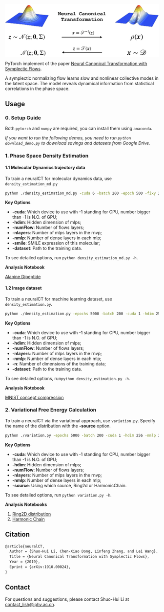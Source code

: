 <div align="center">
<img align="middle" src="etc/concept-1.png" width="700" alt="logo"/>
</div>



PyTorch implement of the paper [Neural Canonical Transformation with Symplectic Flows](https://arxiv.org/abs/1910.00024). 

A symplectic normalizing flow learns slow and nonlinear collective modes in the latent space. The model reveals dynamical information from statistical correlations in the phase space. 

## Usage

### 0. Setup Guide

Both `pytorch` and `numpy` are required, you can install them using  `anaconda`.

*If you want to run the following demos, you need to run `python download_demo.py` to download savings and datasets from Google Drive.*

### 1. Phase Space Density Estimation

#### 1.1 Molecular Dynamics trajectory data

To train a neuralCT for molecular dynamics data, use `density_estimation_md.py`
```bash
python ./density_estimation_md.py -cuda 6 -batch 200 -epoch 500 -fixy 2.3222 -dataset ./database/alanine-dipeptide-3x250ns-heavy-atom-positions.npz
```

**Key Options**

- **-cuda**: Which device to use with -1 standing for CPU, number bigger than -1 is N.O. of GPU;
- **-hdim**: Hidden dimension of mlps;
- **-numFlow**: Number of flows layers;
- **-nlayers**: Number of mlps layers in the rnvp;
- **-nmlp**: Number of dense layers in each mlp;
- **-smile**: SMILE expression of this molecular;
- **-dataset**: Path to the training data.

To see detailed options, run `python density_estimation_md.py -h`.

**Analysis Notebook** 

[Alanine Dipeptide](3_AlanineDipeptide.ipynb)

#### 1.2  Image dataset

To train a neuralCT for machine learning dataset, use `density_estimation.py`. 
```bash
python ./density_estimation.py -epochs 5000 -batch 200 -cuda 1 -hdim 256 -nmlp 3 -nlayers 16 -dataset ./database/mnist.npz
```

**Key Options**

- **-cuda**: Which device to use with -1 standing for CPU, number bigger than -1 is N.O. of GPU;
- **-hdim**: Hidden dimension of mlps;
- **-numFlow**: Number of flows layers;
- **-nlayers**: Number of mlps layers in the rnvp;
- **-nmlp**: Number of dense layers in each mlp;
- **-n**: Number of dimensions of the training data;
- **-dataset**: Path to the training data.

To see detailed options, run`python density_estimation.py -h`.

**Analysis Notebook**

[MNIST concept compression](4_MNIST.ipynb)




### 2. Variational Free Energy Calculation

To train a neuralCT via the variational approach, use `variation.py`. Specify the name of the distribution with the  **-source** option. 

```bash
python ./variation.py -epochs 5000 -batch 200 -cuda 1 -hdim 256 -nmlp 3 -nlayers 16 -source Ring2d
```

**Key Options**

- **-cuda**: Which device to use with -1 standing for CPU, number bigger than -1 is N.O. of GPU;
- **-hdim**: Hidden dimension of mlps;
- **-numFlow**: Number of flows layers;
- **-nlayers**: Number of mlps layers in the rnvp;
- **-nmlp**: Number of dense layers in each mlp;
- **-source**: Using which source, Ring2d or HarmonicChain.

To see detailed options, run `python variation.py -h`.

**Analysis Notebooks**

1. [Ring2D distribution](1_Ringworld.ipynb)
2. [Harmonic Chain](2_HarmonicChain.ipynb)

## Citation

````latex
@article{neuralCT,
  Author = {Shuo-Hui Li, Chen-Xiao Dong, Linfeng Zhang, and Lei Wang},
  Title = {Neural Canonical Transformation with Symplectic Flows},
  Year = {2019},
  Eprint = {arXiv:1910.00024},
}
````

## Contact

For questions and suggestions, please contact Shuo-Hui Li at [contact_lish@iphy.ac.cn](mailto:contact_lish@iphy.ac.cn).
